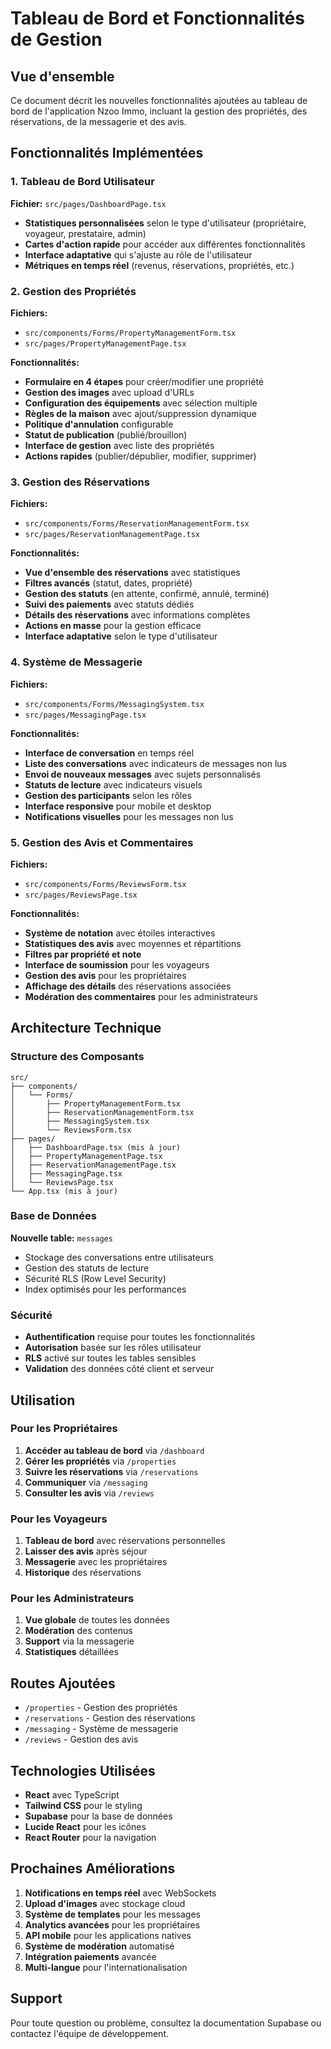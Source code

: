 # Tableau de Bord et Fonctionnalités de Gestion

## Vue d'ensemble

Ce document décrit les nouvelles fonctionnalités ajoutées au tableau de bord de l'application Nzoo Immo, incluant la gestion des propriétés, des réservations, de la messagerie et des avis.

## Fonctionnalités Implémentées

### 1. Tableau de Bord Utilisateur

**Fichier:** `src/pages/DashboardPage.tsx`

- **Statistiques personnalisées** selon le type d'utilisateur (propriétaire, voyageur, prestataire, admin)
- **Cartes d'action rapide** pour accéder aux différentes fonctionnalités
- **Interface adaptative** qui s'ajuste au rôle de l'utilisateur
- **Métriques en temps réel** (revenus, réservations, propriétés, etc.)

### 2. Gestion des Propriétés

**Fichiers:**
- `src/components/Forms/PropertyManagementForm.tsx`
- `src/pages/PropertyManagementPage.tsx`

**Fonctionnalités:**
- **Formulaire en 4 étapes** pour créer/modifier une propriété
- **Gestion des images** avec upload d'URLs
- **Configuration des équipements** avec sélection multiple
- **Règles de la maison** avec ajout/suppression dynamique
- **Politique d'annulation** configurable
- **Statut de publication** (publié/brouillon)
- **Interface de gestion** avec liste des propriétés
- **Actions rapides** (publier/dépublier, modifier, supprimer)

### 3. Gestion des Réservations

**Fichiers:**
- `src/components/Forms/ReservationManagementForm.tsx`
- `src/pages/ReservationManagementPage.tsx`

**Fonctionnalités:**
- **Vue d'ensemble des réservations** avec statistiques
- **Filtres avancés** (statut, dates, propriété)
- **Gestion des statuts** (en attente, confirmé, annulé, terminé)
- **Suivi des paiements** avec statuts dédiés
- **Détails des réservations** avec informations complètes
- **Actions en masse** pour la gestion efficace
- **Interface adaptative** selon le type d'utilisateur

### 4. Système de Messagerie

**Fichiers:**
- `src/components/Forms/MessagingSystem.tsx`
- `src/pages/MessagingPage.tsx`

**Fonctionnalités:**
- **Interface de conversation** en temps réel
- **Liste des conversations** avec indicateurs de messages non lus
- **Envoi de nouveaux messages** avec sujets personnalisés
- **Statuts de lecture** avec indicateurs visuels
- **Gestion des participants** selon les rôles
- **Interface responsive** pour mobile et desktop
- **Notifications visuelles** pour les messages non lus

### 5. Gestion des Avis et Commentaires

**Fichiers:**
- `src/components/Forms/ReviewsForm.tsx`
- `src/pages/ReviewsPage.tsx`

**Fonctionnalités:**
- **Système de notation** avec étoiles interactives
- **Statistiques des avis** avec moyennes et répartitions
- **Filtres par propriété et note**
- **Interface de soumission** pour les voyageurs
- **Gestion des avis** pour les propriétaires
- **Affichage des détails** des réservations associées
- **Modération des commentaires** pour les administrateurs

## Architecture Technique

### Structure des Composants

```
src/
├── components/
│   └── Forms/
│       ├── PropertyManagementForm.tsx
│       ├── ReservationManagementForm.tsx
│       ├── MessagingSystem.tsx
│       └── ReviewsForm.tsx
├── pages/
│   ├── DashboardPage.tsx (mis à jour)
│   ├── PropertyManagementPage.tsx
│   ├── ReservationManagementPage.tsx
│   ├── MessagingPage.tsx
│   └── ReviewsPage.tsx
└── App.tsx (mis à jour)
```

### Base de Données

**Nouvelle table:** `messages`
- Stockage des conversations entre utilisateurs
- Gestion des statuts de lecture
- Sécurité RLS (Row Level Security)
- Index optimisés pour les performances

### Sécurité

- **Authentification** requise pour toutes les fonctionnalités
- **Autorisation** basée sur les rôles utilisateur
- **RLS** activé sur toutes les tables sensibles
- **Validation** des données côté client et serveur

## Utilisation

### Pour les Propriétaires

1. **Accéder au tableau de bord** via `/dashboard`
2. **Gérer les propriétés** via `/properties`
3. **Suivre les réservations** via `/reservations`
4. **Communiquer** via `/messaging`
5. **Consulter les avis** via `/reviews`

### Pour les Voyageurs

1. **Tableau de bord** avec réservations personnelles
2. **Laisser des avis** après séjour
3. **Messagerie** avec les propriétaires
4. **Historique** des réservations

### Pour les Administrateurs

1. **Vue globale** de toutes les données
2. **Modération** des contenus
3. **Support** via la messagerie
4. **Statistiques** détaillées

## Routes Ajoutées

- `/properties` - Gestion des propriétés
- `/reservations` - Gestion des réservations  
- `/messaging` - Système de messagerie
- `/reviews` - Gestion des avis

## Technologies Utilisées

- **React** avec TypeScript
- **Tailwind CSS** pour le styling
- **Supabase** pour la base de données
- **Lucide React** pour les icônes
- **React Router** pour la navigation

## Prochaines Améliorations

1. **Notifications en temps réel** avec WebSockets
2. **Upload d'images** avec stockage cloud
3. **Système de templates** pour les messages
4. **Analytics avancées** pour les propriétaires
5. **API mobile** pour les applications natives
6. **Système de modération** automatisé
7. **Intégration paiements** avancée
8. **Multi-langue** pour l'internationalisation

## Support

Pour toute question ou problème, consultez la documentation Supabase ou contactez l'équipe de développement.


